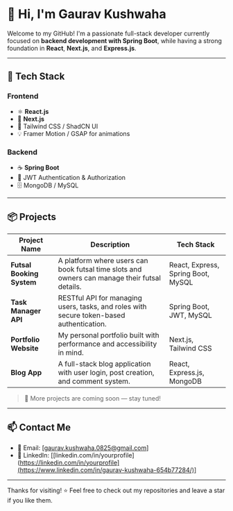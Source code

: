 # 👋 Hi, I'm Gaurav Kushwaha

Welcome to my GitHub! I'm a passionate full-stack developer currently focused on **backend development with Spring Boot**, while having a strong foundation in **React**, **Next.js**, and **Express.js**.

---

## 🚀 Tech Stack

### Frontend
- ⚛️ **React.js**
- 🔼 **Next.js**
- 🎨 Tailwind CSS / ShadCN UI
- 💡 Framer Motion / GSAP for animations

### Backend
- ☕ **Spring Boot**
- 🔐 JWT Authentication & Authorization
- 🗄️ MongoDB / MySQL

---

## 📦 Projects

| Project Name | Description | Tech Stack |
| ------------ | ----------- | ---------- |
| **Futsal Booking System** | A platform where users can book futsal time slots and owners can manage their futsal details. | React, Express, Spring Boot, MySQL |
| **Task Manager API** | RESTful API for managing users, tasks, and roles with secure token-based authentication. | Spring Boot, JWT, MySQL |
| **Portfolio Website** | My personal portfolio built with performance and accessibility in mind. | Next.js, Tailwind CSS |
| **Blog App** | A full-stack blog application with user login, post creation, and comment system. | React, Express.js, MongoDB |

> 🔧 More projects are coming soon — stay tuned!

---

## 📫 Contact Me

- 📧 Email: [gaurav.kushwaha.0825@gmail.com]
- 🔗 LinkedIn: [[linkedin.com/in/yourprofile](https://linkedin.com/in/yourprofile](https://www.linkedin.com/in/gaurav-kushwaha-654b77284/)]

---

Thanks for visiting! ⭐ Feel free to check out my repositories and leave a star if you like them.
